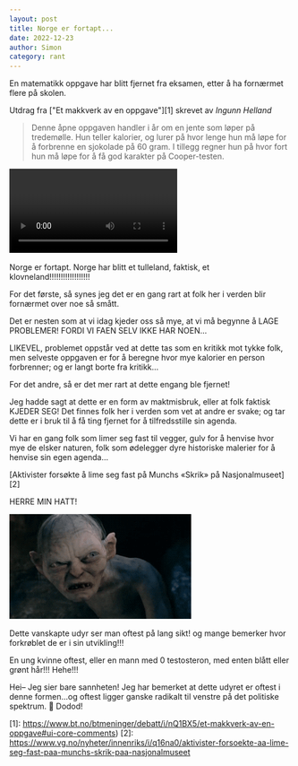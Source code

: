 ```yaml
---
layout: post 
title: Norge er fortapt...
date: 2022-12-23
author: Simon
category: rant
---
```


En matematikk oppgave har blitt fjernet fra eksamen, etter å ha fornærmet flere på skolen. 

Utdrag fra ["Et makkverk av en oppgave"][1] skrevet av *Ingunn Helland*

> Denne åpne oppgaven handler i år om en jente som løper på tredemølle. Hun teller kalorier, og lurer på hvor lenge hun må løpe for å forbrenne en sjokolade på 60 gram. I tillegg regner hun på hvor fort hun må løpe for å få god karakter på Cooper-testen.

![Nice...](/assets/images/webm/angrypatrick.webm)

Norge er fortapt. Norge har blitt et tulleland, faktisk, et klovneland!!!!!!!!!!!!!!!!!!

For det første, så synes jeg det er en gang rart at folk her i verden blir fornærmet over noe så smått. 

Det er nesten som at vi idag kjeder oss så mye, at vi må begynne å LAGE PROBLEMER! FORDI VI FAEN SELV IKKE HAR NOEN...

LIKEVEL, problemet oppstår ved at dette tas som en kritikk mot tykke folk, men selveste oppgaven er for å beregne hvor mye kalorier en person forbrenner; og er langt borte fra kritikk... 

For det andre, så er det mer rart at dette engang ble fjernet!

Jeg hadde sagt at dette er en form av maktmisbruk, eller at folk faktisk KJEDER SEG! Det finnes folk her i verden som vet at andre er svake; og tar dette er i bruk til å få ting fjernet for å tilfredsstille sin agenda. 

Vi har en gang folk som limer seg fast til vegger, gulv for å henvise hvor mye de elsker naturen, folk som ødelegger dyre historiske malerier for å henvise sin egen agenda...

[Aktivister forsøkte å lime seg fast på Munchs «Skrik» på Nasjonalmuseet][2]

HERRE MIN HATT!

![udyr](/assets/images/webm/udyr.gif)

Dette vanskapte udyr ser man oftest på lang sikt! og mange bemerker hvor forkrøblet de er i sin utvikling!!!

En ung kvinne oftest, eller en mann med 0 testosteron, med enten blått eller grønt hår!!! Hehe!!! 

Hei– Jeg sier bare sannheten! Jeg har bemerket at dette udyret er oftest i denne formen...og oftest ligger ganske radikalt til venstre på det politiske spektrum. 🧐 Dodod!

[1]: https://www.bt.no/btmeninger/debatt/i/nQ1BX5/et-makkverk-av-en-oppgave#ui-core-comments)
[2]: https://www.vg.no/nyheter/innenriks/i/q16na0/aktivister-forsoekte-aa-lime-seg-fast-paa-munchs-skrik-paa-nasjonalmuseet
